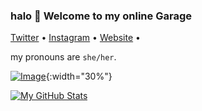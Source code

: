 ### halo 👋 Welcome to my online Garage


<p align="left">
  <a href="https://twitter.com/sur_dev12">Twitter</a> •
  <a href="https://instagram.com/suraaga.devraj">Instagram</a> • 
  <a href="https://suraaga.github.io">Website</a> •
</p>
  
 my pronouns are `she/her`.

[![Image](https://i.imgur.com/JkxyQes.jpg)](https://imgur.com/JkxyQes){:width="30%"}




 [![My GitHub Stats](https://github-readme-stats.vercel.app/api?username=Suraaga)](https://github.com/Suraaga) 

